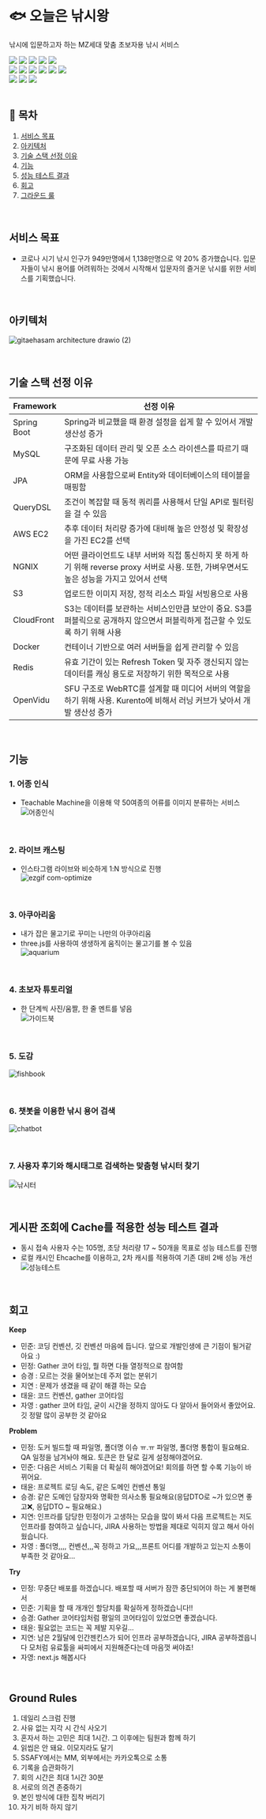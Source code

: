 # 🐟 오늘은 낚시왕
낚시에 입문하고자 하는 MZ세대 맞춤 초보자용 낚시 서비스
</br> 

<div>
  <img src="https://img.shields.io/badge/java-007396?style=for-the-badge&logo=java&logoColor=white">
  <img src="https://img.shields.io/badge/spring-6DB33F?style=for-the-badge&logo=spring&logoColor=white"> 
  <img src="https://img.shields.io/badge/mysql-4479A1?style=for-the-badge&logo=mysql&logoColor=white"> 
  <img src="https://img.shields.io/badge/redis-DC382D?style=for-the-badge&logo=redis&logoColor=white">
  <img src="https://img.shields.io/badge/JMeter-D22128?style=for-the-badge&logo=JMeter&logoColor=white">
</div>
<div>
  <img src="https://img.shields.io/badge/Docker-2496ED?style=for-the-badge&logo=Docker&logoColor=white">
  <img src="https://img.shields.io/badge/nginx-009639?style=for-the-badge&logo=nginx&logoColor=white">  
  <img src="https://img.shields.io/badge/amazons3-569A31?style=for-the-badge&logo=amazons3&logoColor=white">  
  <img src="https://img.shields.io/badge/cloudFront-E71D1D?style=for-the-badge&logo=cloudFront&logoColor=white">  
  <img src="https://img.shields.io/badge/amazonec2-FF9900?style=for-the-badge&logo=amazonec2&logoColor=white">
  <img src="https://img.shields.io/badge/linux-FCC624?style=for-the-badge&logo=linux&logoColor=black"> 
</div>
<div>
 <img src="https://img.shields.io/badge/react-61DAFB?style=for-the-badge&logo=react&logoColor=black">
 <img src="https://img.shields.io/badge/node.js-339933?style=for-the-badge&logo=Node.js&logoColor=white">
 <img src="https://img.shields.io/badge/javascript-F7DF1E?style=for-the-badge&logo=javascript&logoColor=black">
</div>

<br>

## 📙 목차
1. [서비스 목표](#서비스-목표)  
2. [아키텍처](#아키텍처)  
3. [기술 스택 선정 이유](#기술-스택-선정-이유)  
4. [기능](#기능)  
5. [성능 테스트 결과](#게시판-조회에-cache를-적용한-성능-테스트-결과)
6. [회고](#회고)
7. [그라운드 룰](#ground-rules)

<br>

## 서비스 목표
- 코로나 시기 낚시 인구가 949만명에서 1,138만명으로 약 20% 증가했습니다.
입문자들이 낚시 용어를 어려워하는 것에서 시작해서 입문자의 즐거운 낚시를 위한 서비스를 기획했습니다.

<br>

## 아키텍처
![gitaehasam architecture drawio (2)](https://github.com/Gitaehasam/fishingKingOfToday/assets/46569105/364b16e1-301f-4e4b-b8ef-a41b788f5288)


<br>

## 기술 스택 선정 이유
|Framework|선정 이유|
|---------|---------|
|Spring Boot|Spring과 비교했을 때 환경 설정을 쉽게 할 수 있어서 개발 생산성 증가|
|MySQL|구조화된 데이터 관리 및 오픈 소스 라이센스를 따르기 때문에 무료 사용 가능|
|JPA|ORM을 사용함으로써 Entity와 데이터베이스의 테이블을 매핑함|
|QueryDSL|조건이 복잡할 때 동적 쿼리를 사용해서 단일 API로 필터링을 걸 수 있음|
|AWS EC2|추후 데이터 처리량 증가에 대비해 높은 안정성 및 확장성을 가진 EC2를 선택|
|NGNIX|어떤 클라이언트도 내부 서버와 직접 통신하지 못 하게 하기 위해 reverse proxy 서버로 사용. 또한, 가벼우면서도 높은 성능을 가지고 있어서 선택|
|S3|업로드한 이미지 저장, 정적 리소스 파일 서빙용으로 사용|
|CloudFront|S3는 데이터를 보관하는 서비스인만큼 보안이 중요. S3를 퍼블릭으로 공개하지 않으면서 퍼블릭하게 접근할 수 있도록 하기 위해 사용|
|Docker|컨테이너 기반으로 여러 서버들을 쉽게 관리할 수 있음|
|Redis|유효 기간이 있는 Refresh Token 및 자주 갱신되지 않는 데이터를 캐싱 용도로 저장하기 위한 목적으로 사용|
|OpenVidu|SFU 구조로 WebRTC를 설계할 때 미디어 서버의 역할을 하기 위해 사용. Kurento에 비해서 러닝 커브가 낮아서 개발 생산성 증가|

<br>

## 기능
### 1. 어종 인식
- Teachable Machine을 이용해 약 50여종의 어류를 이미지 분류하는 서비스   
![어종인식](https://github.com/Gitaehasam/fishingKingOfToday/assets/46569105/f9040167-4962-4426-b08c-639a2d799bd1)

<br>

### 2. 라이브 캐스팅
- 인스타그램 라이브와 비슷하게 1:N 방식으로 진행  
![ezgif com-optimize](https://github.com/Gitaehasam/fishingKingOfToday/assets/46569105/f9c62deb-e1b4-4495-95cc-f1112b874123)

<br>

### 3. 아쿠아리움
- 내가 잡은 물고기로 꾸미는 나만의 아쿠아리움  
- three.js를 사용하여 생생하게 움직이는 물고기를 볼 수 있음  
![aquarium](https://github.com/Gitaehasam/fishingKingOfToday/assets/46569105/2ae55be9-75f8-4441-9cf9-d4ad3343f575)

<br>

### 4. 초보자 튜토리얼
- 한 단계씩 사진/움짤, 한 줄 멘트를 넣음  
![가이드북](https://github.com/Gitaehasam/fishingKingOfToday/assets/46569105/aadeb5b0-6d06-46a9-b4d6-9402e2f224b4)

<br>

### 5. 도감
![fishbook](https://github.com/Gitaehasam/fishingKingOfToday/assets/46569105/54caac35-9b43-4009-b9d2-789edc1bffa9)

<br>

### 6. 챗봇을 이용한 낚시 용어 검색  
![chatbot](https://github.com/Gitaehasam/fishingKingOfToday/assets/46569105/0c0110bd-c4da-45dd-94bb-4024ab636fbd)

<br>

### 7. 사용자 후기와 해시태그로 검색하는 맞춤형 낚시터 찾기  
![낚시터](https://github.com/Gitaehasam/fishingKingOfToday/assets/46569105/58ea8962-53d1-4f3c-8c77-86140115f974)

<br>

## 게시판 조회에 Cache를 적용한 성능 테스트 결과
- 동시 접속 사용자 수는 105명, 초당 처리량 17 ~ 50개을 목표로 성능 테스트를 진행 
- 로컬 캐시인 Ehcache를 이용하고, 2차 캐시를 적용하여 기존 대비 2배 성능 개선
![성능테스트](https://github.com/Gitaehasam/fishingKingOfToday/assets/46569105/6b285196-7bd4-4a18-ab7b-109a2f122b29)

<br>

## 회고
**Keep**

- 민준: 코딩 컨벤션, 깃 컨벤션 마음에 듭니다. 앞으로 개발인생에 큰 기점이 될거같아요 :)
- 민정: Gather 코어 타임, 뭘 하면 다들 열정적으로 참여함
- 승경 : 모르는 것을 물어보는데 주저 없는 분위기
- 지연 : 문제가 생겼을 때 같이 해결 하는 모습
- 태윤:  코드 컨벤션, gather 코어타임
- 자영 : gather 코어 타임, 굳이 시간을 정하지 않아도 다 알아서 들어와서 좋았어요. 깃 정말 많이 공부한 것 같아요

**Problem**

- 민정: 도커 빌드할 때 파일명, 폴더명 이슈 ㅠ.ㅠ 파일명, 폴더명 통합이 필요해요.  QA 일정을 남겨놔야 해요. 토큰은 한 달로 길게 설정해야겠어요.
- 민준: 다음은 서비스 기획을 더 확실히 해야겠어요! 회의를 하면 할 수록 기능이 바뀌어요.
- 태윤: 프로젝트 로딩 속도, 같은 도메인 컨벤션 통일
- 승경: 같은 도메인 담장자와 명확한 의사소통 필요해요(응답DTO로 ~가 있으면 좋고❌, 응답DTO ~ 필요해요.)
- 지연: 인프라를 담당한 민정이가 고생하는 모습을 많이 봐서 다음 프로젝트는 저도 인프라를 참여하고 싶습니다, JIRA 사용하는 방법을 제대로 익히지 않고 해서 아쉬웠습니다.
- 자영 : 폴더명,,,, 컨벤션,,,꼭 정하고 가요,,,프론트 어디를 개발하고 있는지 소통이 부족한 것 같아요…

**Try**

- 민정: 무중단 배포를 하겠습니다. 배포할 때 서버가 잠깐 중단되어야 하는 게 불편해서
- 민준: 기획을 할 때 개개인 할당치를 확실하게 정하겠습니다!!
- 승경: Gather 코어타임처럼 평일의 코어타임이 있었으면 좋겠습니다.
- 태윤: 필요없는 코드는 꼭 제발 지우길…
- 지연: 남은 2월달에 인간젠킨스가 되어 인프라 공부하겠습니다, JIRA 공부하겠읍니다 모처럼 유료툴을 싸피에서 지원해준다는데 마음껏 써야죠!
- 자영: next.js 해봅시다

<br>

## Ground Rules
1. 데일리 스크럼 진행
2. 사유 없는 지각 시 간식 사오기
3. 혼자서 하는 고민은 최대 1시간. 그 이후에는 팀원과 함께 하기
4. 읽씹은 안 돼요. 이모지라도 달기
5. SSAFY에서는 MM, 외부에서는 카카오톡으로 소통
6. 기록을 습관화하기
7. 회의 시간은 최대 1시간 30분
8. 서로의 의견 존중하기
9. 본인 방식에 대한 집착 버리기
10. 자기 비하 하지 않기

